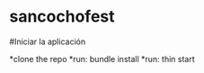 sancochofest
============

#Iniciar la aplicación

*clone the repo
*run: bundle install
*run: thin start